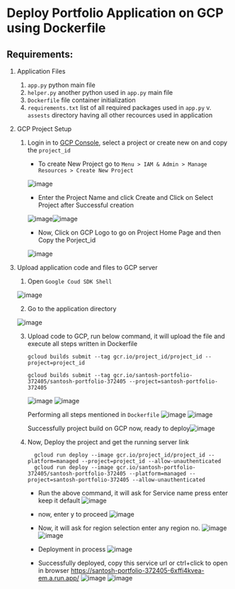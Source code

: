 # Deploy Portfolio Application on GCP using Dockerfile
## Requirements:
1. Application Files
    1. `app.py` python main file
    2. `helper.py` another python used in `app.py` main file 
    3. `Dockerfile` file container initialization
    4. `requirements.txt` list of all required packages used in `app.py`
    v. `assests` directory having all other recources used in application
2. GCP Project Setup 
    1. Login in to [GCP Console](https://console.cloud.google.com/), select a project or create new on and copy the `project_id`
        - To create New Project go to `Menu > IAM & Admin > Manage Resources > Create New Project` 
     
        ![image](https://user-images.githubusercontent.com/40932902/209061819-1fde555e-edd0-4298-b9cc-ccce6635287c.png)
        
        - Enter the Project Name and click Create and Click on Select Project after Successful creation 
        
        ![image](https://user-images.githubusercontent.com/40932902/209061972-e2cce137-f788-43b8-bd8b-d994a7901ddd.png)![image](https://user-images.githubusercontent.com/40932902/209062166-48d5441c-2df3-4c41-a3b0-b3b5abab72c8.png)
        
        - Now, Click on GCP Logo to go on Project Home Page and then Copy the Porject_id 
      
        ![image](https://user-images.githubusercontent.com/40932902/209062287-4ba0f00f-20e2-45c5-8c21-536c340d2f24.png)    
3. Upload application code and files to GCP server
    1. Open `Google Coud SDK Shell` 
   
     ![image](https://user-images.githubusercontent.com/40932902/209063663-0da55845-f205-437e-92ba-5b2d95a9b91e.png)
     
    2. Go to the application directory

      ![image](https://user-images.githubusercontent.com/40932902/209063983-8b01ef34-dd7c-4cfc-80bd-be580d766d67.png)
    
    3. Upload code to GCP, run below command, it will upload the file and execute all steps written in Dockerfile
        ```
        gcloud builds submit --tag gcr.io/project_id/project_id --project=project_id
        
        gcloud builds submit --tag gcr.io/santosh-portfolio-372405/santosh-portfolio-372405 --project=santosh-portfolio-372405
        ```
        
        ![image](https://user-images.githubusercontent.com/40932902/209066175-dea7725e-282b-490a-9cb8-660c2690fab4.png)
        ![image](https://user-images.githubusercontent.com/40932902/209066224-8618c8a9-d157-4e54-a828-abfbb230ef61.png)
        
        Performing all steps mentioned in  `Dockerfile` ![image](https://user-images.githubusercontent.com/40932902/209066412-76a5ad36-5464-4a6c-8711-0e4d10e0b278.png)
        ![image](https://user-images.githubusercontent.com/40932902/209066495-acee71f6-b137-4372-bd44-8ea92addbc8b.png)
        
        Successfully project build on GCP now, ready to deploy![image](https://user-images.githubusercontent.com/40932902/209066651-5585b1e7-bce4-432e-8d10-6d32a44bbde5.png)
    
    4. Now, Deploy the project and get the running server link
        ``` 
          gcloud run deploy --image gcr.io/project_id/project_id --platform=managed --project=project_id --allow-unauthenticated
          gcloud run deploy --image gcr.io/santosh-portfolio-372405/santosh-portfolio-372405 --platform=managed --project=santosh-portfolio-372405 --allow-unauthenticated
        ```
        - Run the above command, it will ask for Service name press enter keep it default
        ![image](https://user-images.githubusercontent.com/40932902/209067233-183cdbc9-295e-4e8e-a588-0f473da6adbc.png)
        
        - now, enter y to proceed ![image](https://user-images.githubusercontent.com/40932902/209067354-d8ab31f6-1b25-4ce3-b374-452aa814dd39.png)
       
       - Now, it will ask for region selection enter any region no. ![image](https://user-images.githubusercontent.com/40932902/209067456-53eab446-b8e0-4e1e-a805-20b86e87e679.png)
       ![image](https://user-images.githubusercontent.com/40932902/209067497-443728f8-8321-4cb2-98fa-e2cdd963b571.png)
       
       - Deployment in process 
          ![image](https://user-images.githubusercontent.com/40932902/209067589-a93d3c3b-4b93-4fdc-9ef3-cbd1fcdb9303.png)
       - Successfully deployed, copy this service url or ctrl+click to open in browser https://santosh-portfolio-372405-6xffi4kvea-em.a.run.app/
        ![image](https://user-images.githubusercontent.com/40932902/209068055-c9ad1db5-437b-41b1-84d6-94bbb48f41ab.png)
        ![image](https://user-images.githubusercontent.com/40932902/209068355-664cb009-afca-421e-9913-881ce77249a7.png)



